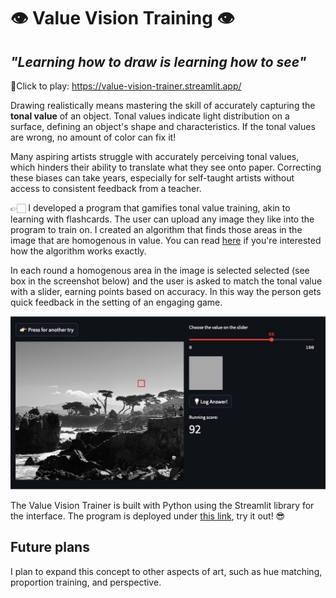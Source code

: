 # 👁 Value Vision Training 👁

## _"Learning how to draw is learning how to see"_
👾Click to play: https://value-vision-trainer.streamlit.app/

Drawing realistically means mastering the skill of accurately capturing the **tonal value** of an object. Tonal values indicate light distribution on a surface, defining an object's shape and characteristics. If the tonal values are wrong, no amount of color can fix it!

Many aspiring artists struggle with accurately perceiving tonal values, which hinders their ability to translate what they see onto paper. Correcting these biases can take years, especially for self-taught artists without access to consistent feedback from a teacher.

👉🏻 I developed a program that gamifies tonal value training, akin to learning with flashcards. The user can upload any image they like into the program to train on. I created an algorithm that finds those areas in the image that are homogenous in value. You can read [here](https://m-guseva.github.io/portfolio/ImageAlgorithm/) if you're interested how the algorithm works exactly.

In each round a homogenous area in the image is selected selected (see box in the screenshot below) and the user is asked to match the tonal value with a slider, earning points based on accuracy. In this way the person gets quick feedback in the setting of an engaging game.


![alt text](interface.png)

The Value Vision Trainer is built with Python using the Streamlit library for the interface. The program is deployed under [this link](https://value-vision-trainer.streamlit.app/), try it out! 😎

## Future plans
I plan to expand this concept to other aspects of art, such as hue matching, proportion training, and perspective. 
